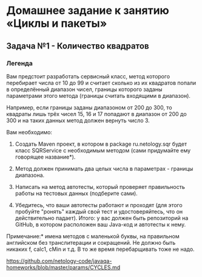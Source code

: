 # Домашнее задание к занятию «Циклы и пакеты»

## Задача №1 - Количество квадратов

### Легенда
Вам предстоит разработать сервисный класс, метод которого перебирает числа от 10 до 99 и считает сколько из их квадратов попали в определённый диапазон чисел, границы которого заданы параметрами этого метода (границы считать входящими в диапазон).

Например, если границы заданы диапазоном от 200 до 300, то квадраты лишь трёх чисел 15, 16 и 17 попадают в диапазон от 200 до 300 и на таких данных метод должен вернуть число 3.

Вам необходимо:

1. Создать Maven проект, в котором в package ru.netology.sqr будет класс SQRService с необходимым методом (сами придумайте ему говорящее название*).

2. Метод должен принимать два целых числа в параметрах - границы диапазона.

3. Написать на метод автотесты, который проверяет правильность работы на тестовых данных (подберите сами).

4. Убедитесь, что ваши автотесты работают и проходят (для этого пробуйте "ронять" каждый свой тест и удостоверяйтесь, что он действительно падает).
Итого: у вас должен быть репозиторий на GitHub, в котором расположен ваш Java-код и автотесты к нему.

Примечание:* имена методов с маленькой буквы, на правильном английском без транслитерации и сокращений. Не должно быть никаких f, calc1, cMin и т.д. В то же время перебарщивать тоже не надо.

https://github.com/netology-code/javaqa-homeworks/blob/master/params/CYCLES.md
